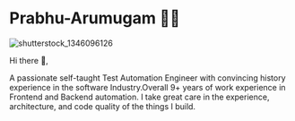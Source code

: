 # Prabhu-Arumugam 👨‍💻
![shutterstock_1346096126](https://user-images.githubusercontent.com/41529342/195614976-8e0dc8b9-b7fb-48db-b7b0-f04189fcc916.jpg)

Hi there 👋,
 
A passionate self-taught Test Automation Engineer with convincing history experience in the software Industry.Overall 9+ years of work experience in Frontend and Backend automation. I take great care in the experience, architecture, and code quality of the things I build.


